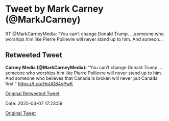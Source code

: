 # Tweet by Mark Carney (@MarkJCarney)

RT @MarkCarneyMedia: “You can’t change Donald Trump. …someone who worships him like Pierre Poilievre will never stand up to him. And someon…

## Retweeted Tweet

**Carney Media (@MarkCarneyMedia):** “You can’t change Donald Trump. …someone who worships him like Pierre Poilievre will never stand up to him. And someone who believes that Canada is broken will never put Canada first.” https://t.co/HnUG84vPwK

[Original Retweeted Tweet](https://x.com/MarkCarneyMedia/status/1898061144578981963)

Date: 2025-03-07 17:23:59

[Original Tweet](https://x.com/MarkJCarney/status/1898062083184283836)
